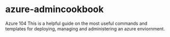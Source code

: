# azure-admincookbook
Azure 104 
This is a helpful guide on the most useful commands and templates for deploying, managing and administering an azure enviornment. 
